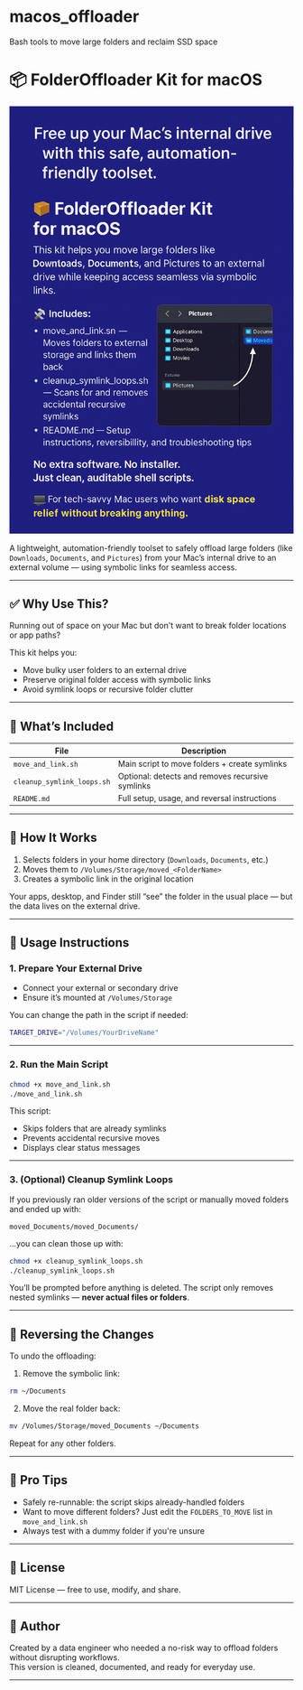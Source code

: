 # macos_offloader
Bash tools to move large folders and reclaim SSD space

# 📦 FolderOffloader Kit for macOS

![FolderOffloader Preview](macos_offloader.png)

A lightweight, automation-friendly toolset to safely offload large folders (like `Downloads`, `Documents`, and `Pictures`) from your Mac’s internal drive to an external volume — using symbolic links for seamless access.

---

## ✅ Why Use This?

Running out of space on your Mac but don't want to break folder locations or app paths?

This kit helps you:
- Move bulky user folders to an external drive
- Preserve original folder access with symbolic links
- Avoid symlink loops or recursive folder clutter

---

## 📂 What’s Included

| File                         | Description                                      |
|-----------------------------|--------------------------------------------------|
| `move_and_link.sh`          | Main script to move folders + create symlinks    |
| `cleanup_symlink_loops.sh`  | Optional: detects and removes recursive symlinks |
| `README.md`                 | Full setup, usage, and reversal instructions      |

---

## 🚀 How It Works

1. Selects folders in your home directory (`Downloads`, `Documents`, etc.)
2. Moves them to `/Volumes/Storage/moved_<FolderName>`
3. Creates a symbolic link in the original location

Your apps, desktop, and Finder still “see” the folder in the usual place — but the data lives on the external drive.

---

## 🔧 Usage Instructions

### 1. **Prepare Your External Drive**

- Connect your external or secondary drive
- Ensure it’s mounted at `/Volumes/Storage`

You can change the path in the script if needed:
```bash
TARGET_DRIVE="/Volumes/YourDriveName"
```

---

### 2. **Run the Main Script**

```bash
chmod +x move_and_link.sh
./move_and_link.sh
```

This script:
- Skips folders that are already symlinks
- Prevents accidental recursive moves
- Displays clear status messages

---

### 3. **(Optional) Cleanup Symlink Loops**

If you previously ran older versions of the script or manually moved folders and ended up with:
```
moved_Documents/moved_Documents/
```
...you can clean those up with:

```bash
chmod +x cleanup_symlink_loops.sh
./cleanup_symlink_loops.sh
```

You’ll be prompted before anything is deleted. The script only removes nested symlinks — **never actual files or folders**.

---

## 🔄 Reversing the Changes

To undo the offloading:

1. Remove the symbolic link:
```bash
rm ~/Documents
```

2. Move the real folder back:
```bash
mv /Volumes/Storage/moved_Documents ~/Documents
```

Repeat for any other folders.

---

## 🧠 Pro Tips

- Safely re-runnable: the script skips already-handled folders
- Want to move different folders? Just edit the `FOLDERS_TO_MOVE` list in `move_and_link.sh`
- Always test with a dummy folder if you're unsure

---

## 📜 License

MIT License — free to use, modify, and share.

---

## 🙌 Author

Created by a data engineer who needed a no-risk way to offload folders without disrupting workflows.  
This version is cleaned, documented, and ready for everyday use.

---

